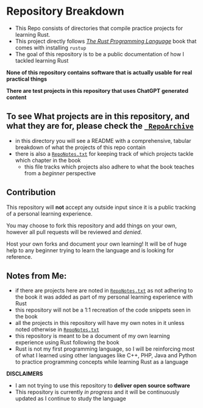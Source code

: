 # Repository Breakdown

- This Repo consists of directories that compile practice projects for learning Rust.
- This project directly follows [*The Rust Programming Language*](https://doc.rust-lang.org/stable/book/) book that comes with installing `rustup`
- The goal of this repository is to be a public documentation of how I tackled learning Rust

**None of this repository contains software that is actually usable for real practical things**

**There are test projects in this repository that uses ChatGPT generated content**

## To see What projects are in this repository, and what they are for, please check the [`_RepoArchive`](https://github.com/Enzoss100/LearningRust/tree/main/_RepoArchive)
- in this directory you will see a README with a comprehensive, tabular breakdown of what the projects of this repo contain
- there is also a [`RepoNotes.txt`](https://github.com/Enzoss100/LearningRust/blob/main/_RepoArchive/RepoNotes.txt) for keeping track of which projects tackle which chapter in the book
    - this file tracks which projects also adhere to what the book teaches from a *beginner* perspective

## Contribution
This repository will **not** accept any outside input since it is a public tracking of a personal learning experience.

You may choose to fork this repository and add things on your own, however all pull requests will be reviewed and *denied*.

Host your own forks and document your own learning! It will be of huge help to any beginner trying to learn the language and is looking for reference.

##   Notes from Me:
- if there are projects here are noted in [`RepoNotes.txt`](https://github.com/Enzoss100/LearningRust/blob/main/_RepoArchive/RepoNotes.txt) as not adhering to the book it was added as part of my personal learning experience with Rust
- this repository will not be a 1:1 recreation of the code snippets seen in the book
- all the projects in this repository will have my own notes in it unless noted otherwise in [`RepoNotes.txt`](https://github.com/Enzoss100/LearningRust/blob/main/_RepoArchive/RepoNotes.txt)
- this repository is meant to be a document of my own learning experience using Rust following the book
- Rust is not my first programming language, so I will be reinforcing most of what I learned using other languages like C++, PHP, Java and Python to practice programming concepts while learning Rust as a language

**DISCLAIMERS**
- I am not trying to use this repository to **deliver open source software**
- This repository is currently *in progress* and it will be continuously updated as I continue to study the language